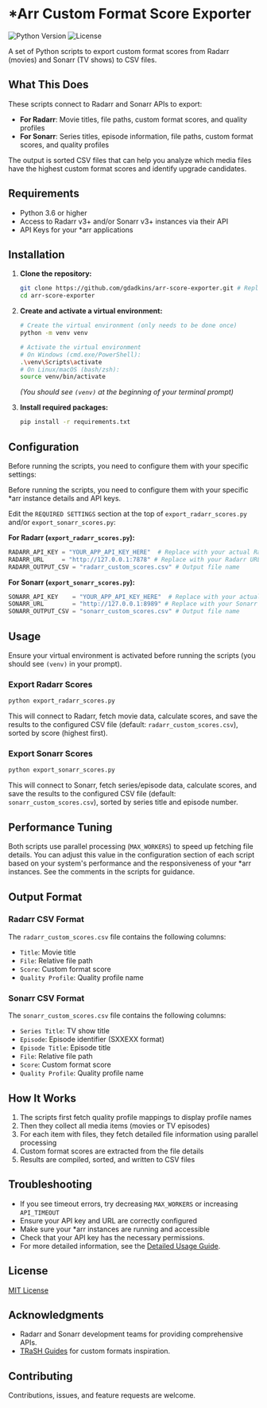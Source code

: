 # *Arr Custom Format Score Exporter
![Python Version](https://img.shields.io/badge/python-3.6%2B-blue)
![License](https://img.shields.io/badge/license-MIT-green)

A set of Python scripts to export custom format scores from Radarr (movies) and Sonarr (TV shows) to CSV files.

## What This Does

These scripts connect to Radarr and Sonarr APIs to export:

- **For Radarr**: Movie titles, file paths, custom format scores, and quality profiles
- **For Sonarr**: Series titles, episode information, file paths, custom format scores, and quality profiles

The output is sorted CSV files that can help you analyze which media files have the highest custom format scores and identify upgrade candidates.

## Requirements

- Python 3.6 or higher
- Access to Radarr v3+ and/or Sonarr v3+ instances via their API
- API Keys for your *arr applications

## Installation

1.  **Clone the repository:**
    ```bash
    git clone https://github.com/gdadkins/arr-score-exporter.git # Replace with the actual URL later
    cd arr-score-exporter
    ```

2.  **Create and activate a virtual environment:**
    ```bash
    # Create the virtual environment (only needs to be done once)
    python -m venv venv

    # Activate the virtual environment
    # On Windows (cmd.exe/PowerShell):
    .\venv\Scripts\activate
    # On Linux/macOS (bash/zsh):
    source venv/bin/activate
    ```
    *(You should see `(venv)` at the beginning of your terminal prompt)*

3.  **Install required packages:**
    ```bash
    pip install -r requirements.txt
    ```

## Configuration

Before running the scripts, you need to configure them with your specific settings:

Before running the scripts, you need to configure them with your specific *arr instance details and API keys.

Edit the `REQUIRED SETTINGS` section at the top of `export_radarr_scores.py` and/or `export_sonarr_scores.py`:

**For Radarr (`export_radarr_scores.py`):**
```python
RADARR_API_KEY = "YOUR_APP_API_KEY_HERE"  # Replace with your actual Radarr API Key
RADARR_URL     = "http://127.0.0.1:7878" # Replace with your Radarr URL
RADARR_OUTPUT_CSV = "radarr_custom_scores.csv" # Output file name
```

**For Sonarr (`export_sonarr_scores.py`):**
```python
SONARR_API_KEY    = "YOUR_APP_API_KEY_HERE"  # Replace with your actual Sonarr API Key
SONARR_URL        = "http://127.0.0.1:8989" # Replace with your Sonarr URL
SONARR_OUTPUT_CSV = "sonarr_custom_scores.csv" # Output file name
```

## Usage

Ensure your virtual environment is activated before running the scripts (you should see `(venv)` in your prompt).

### Export Radarr Scores

```bash
python export_radarr_scores.py
```
This will connect to Radarr, fetch movie data, calculate scores, and save the results to the configured CSV file (default: `radarr_custom_scores.csv`), sorted by score (highest first).

### Export Sonarr Scores

```bash
python export_sonarr_scores.py
```
This will connect to Sonarr, fetch series/episode data, calculate scores, and save the results to the configured CSV file (default: `sonarr_custom_scores.csv`), sorted by series title and episode number.

## Performance Tuning

Both scripts use parallel processing (`MAX_WORKERS`) to speed up fetching file details. You can adjust this value in the configuration section of each script based on your system's performance and the responsiveness of your *arr instances. See the comments in the scripts for guidance.

## Output Format

### Radarr CSV Format

The `radarr_custom_scores.csv` file contains the following columns:

- `Title`: Movie title
- `File`: Relative file path
- `Score`: Custom format score
- `Quality Profile`: Quality profile name

### Sonarr CSV Format

The `sonarr_custom_scores.csv` file contains the following columns:

- `Series Title`: TV show title
- `Episode`: Episode identifier (SXXEXX format)
- `Episode Title`: Episode title
- `File`: Relative file path
- `Score`: Custom format score
- `Quality Profile`: Quality profile name

## How It Works

1. The scripts first fetch quality profile mappings to display profile names
2. Then they collect all media items (movies or TV episodes)
3. For each item with files, they fetch detailed file information using parallel processing
4. Custom format scores are extracted from the file details
5. Results are compiled, sorted, and written to CSV files

## Troubleshooting

- If you see timeout errors, try decreasing `MAX_WORKERS` or increasing `API_TIMEOUT`
- Ensure your API key and URL are correctly configured
- Make sure your *arr instances are running and accessible
- Check that your API key has the necessary permissions.
- For more detailed information, see the [Detailed Usage Guide](USAGE-GUIDE.md).

## License

[MIT License](LICENSE)

## Acknowledgments

- Radarr and Sonarr development teams for providing comprehensive APIs.
- [TRaSH Guides](https://trash-guides.info/) for custom formats inspiration.

## Contributing

Contributions, issues, and feature requests are welcome.